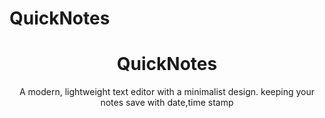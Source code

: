 # QuickNotes
<h1 align="center">
  QuickNotes
</h1>
<p align="center">
  A modern, lightweight text editor with a minimalist design.
  keeping your notes save with date,time stamp
</p>
